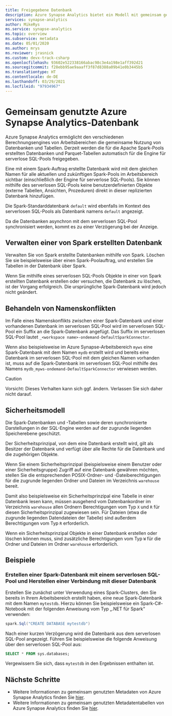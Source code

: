 ```yaml
---
title: Freigegebene Datenbank
description: Azure Synapse Analytics bietet ein Modell mit gemeinsam genutzten Metadaten, das es ermöglicht, über die zugehörige Engine für serverlose SQL-Pools und die SQL-Pool-Engine auf eine in einem serverlosen Apache Spark-Pool erstellte Datenbank zuzugreifen.
services: synapse-analytics
author: MikeRys
ms.service: synapse-analytics
ms.topic: overview
ms.subservice: metadata
ms.date: 05/01/2020
ms.author: mrys
ms.reviewer: jrasnick
ms.custom: devx-track-csharp
ms.openlocfilehash: 93602e522338166abac98c3e4a198e1aff392d21
ms.sourcegitcommit: f28ebb95ae9aaaff3f87d8388a09b41e0b3445b5
ms.translationtype: HT
ms.contentlocale: de-DE
ms.lasthandoff: 03/29/2021
ms.locfileid: "97934967"
---
```

# <a name="azure-synapse-analytics-shared-database"></a>Gemeinsam genutzte Azure Synapse Analytics-Datenbank

Azure Synapse Analytics ermöglicht den verschiedenen Berechnungsengines von Arbeitsbereichen die gemeinsame Nutzung von Datenbanken und Tabellen. Derzeit werden die für die Apache Spark-Pools erstellten Datenbanken und Parquet-Tabellen automatisch für die Engine für serverlose SQL-Pools freigegeben.

Eine mit einem Spark-Auftrag erstellte Datenbank wird mit dem gleichen Namen für alle aktuellen und zukünftigen Spark-Pools im Arbeitsbereich sichtbar (einschließlich der Engine für serverlose SQL-Pools). Sie können mithilfe des serverlosen SQL-Pools keine benutzerdefinierten Objekte (externe Tabellen, Ansichten, Prozeduren) direkt in dieser replizierten Datenbank hinzufügen.

Die Spark-Standarddatenbank `default` wird ebenfalls im Kontext des serverlosen SQL-Pools als Datenbank namens `default` angezeigt.

Da die Datenbanken asynchron mit dem serverlosen SQL-Pool synchronisiert werden, kommt es zu einer Verzögerung bei der Anzeige.

## <a name="manage-a-spark-created-database"></a>Verwalten einer von Spark erstellten Datenbank

Verwalten Sie von Spark erstellte Datenbanken mithilfe von Spark. Löschen Sie sie beispielsweise über einen Spark-Poolauftrag, und erstellen Sie Tabellen in der Datenbank über Spark.

Wenn Sie mithilfe eines serverlosen SQL-Pools Objekte in einer von Spark erstellten Datenbank erstellen oder versuchen, die Datenbank zu löschen, ist der Vorgang erfolgreich. Die ursprüngliche Spark-Datenbank wird jedoch nicht geändert.

## <a name="how-name-conflicts-are-handled"></a>Behandeln von Namenskonflikten

Im Falle eines Namenskonflikts zwischen einer Spark-Datenbank und einer vorhandenen Datenbank im serverlosen SQL-Pool wird im serverlosen SQL-Pool ein Suffix an die Spark-Datenbank angefügt. Das Suffix im serverlosen SQL-Pool lautet `_<workspace name>-ondemand-DefaultSparkConnector`.

Wenn also beispielsweise im Azure Synapse-Arbeitsbereich `myws` eine Spark-Datenbank mit dem Namen `mydb` erstellt wird und bereits eine Datenbank im serverlosen SQL-Pool mit dem gleichen Namen vorhanden ist, muss auf die Spark-Datenbank im serverlosen SQL-Pool mithilfe des Namens `mydb_myws-ondemand-DefaultSparkConnector` verwiesen werden.

> [!CAUTION]
> Vorsicht: Dieses Verhalten kann sich ggf. ändern. Verlassen Sie sich daher nicht darauf.

## <a name="security-model"></a>Sicherheitsmodell

Die Spark-Datenbanken und -Tabellen sowie deren synchronisierte Darstellungen in der SQL-Engine werden auf der zugrunde liegenden Speicherebene geschützt.

Der Sicherheitsprinzipal, von dem eine Datenbank erstellt wird, gilt als Besitzer der Datenbank und verfügt über alle Rechte für die Datenbank und die zugehörigen Objekte.

Wenn Sie einem Sicherheitsprinzipal (beispielsweise einem Benutzer oder einer Sicherheitsgruppe) Zugriff auf eine Datenbank gewähren möchten, stellen Sie die entsprechenden POSIX-Ordner- und -Dateiberechtigungen für die zugrunde liegenden Ordner und Dateien im Verzeichnis `warehouse` bereit. 

Damit also beispielsweise ein Sicherheitsprinzipal eine Tabelle in einer Datenbank lesen kann, müssen ausgehend vom Datenbankordner im Verzeichnis `warehouse` allen Ordnern Berechtigungen vom Typ `X` und `R` für diesen Sicherheitsprinzipal zugewiesen sein. Für Dateien (etwa die zugrunde liegenden Datendateien der Tabelle) sind außerdem Berechtigungen vom Typ `R` erforderlich. 

Wenn ein Sicherheitsprinzipal Objekte in einer Datenbank erstellen oder löschen können muss, sind zusätzliche Berechtigungen vom Typ `W` für die Ordner und Dateien im Ordner `warehouse` erforderlich.

## <a name="examples"></a>Beispiele

### <a name="create-and-connect-to-spark-database-with-serverless-sql-pool"></a>Erstellen einer Spark-Datenbank mit einem serverlosen SQL-Pool und Herstellen einer Verbindung mit dieser Datenbank

Erstellen Sie zunächst unter Verwendung eines Spark-Clusters, den Sie bereits in Ihrem Arbeitsbereich erstellt haben, eine neue Spark-Datenbank mit dem Namen `mytestdb`. Hierzu können Sie beispielsweise ein Spark-C#-Notebook mit der folgenden Anweisung vom Typ „.NET für Spark“ verwenden:

```csharp
spark.Sql("CREATE DATABASE mytestdb")
```

Nach einer kurzen Verzögerung wird die Datenbank aus dem serverlosen SQL-Pool angezeigt. Führen Sie beispielsweise die folgende Anweisung über den serverlosen SQL-Pool aus:

```sql
SELECT * FROM sys.databases;
```

Vergewissern Sie sich, dass `mytestdb` in den Ergebnissen enthalten ist.

## <a name="next-steps"></a>Nächste Schritte

- Weitere Informationen zu gemeinsam genutzten Metadaten von Azure Synapse Analytics finden Sie [hier](overview.md).
- Weitere Informationen zu gemeinsam genutzten Metadatentabellen von Azure Synapse Analytics finden Sie [hier](table.md).
